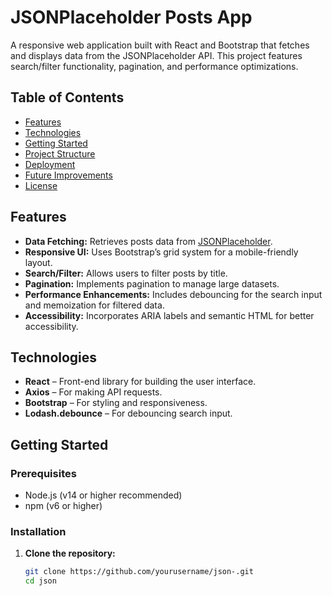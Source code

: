 # JSONPlaceholder Posts App

A responsive web application built with React and Bootstrap that fetches and displays data from the JSONPlaceholder API. This project features search/filter functionality, pagination, and performance optimizations.

## Table of Contents

- [Features](#features)
- [Technologies](#technologies)
- [Getting Started](#getting-started)
- [Project Structure](#project-structure)
- [Deployment](#deployment)
- [Future Improvements](#future-improvements)
- [License](#license)

## Features

- **Data Fetching:** Retrieves posts data from [JSONPlaceholder](https://jsonplaceholder.typicode.com/).
- **Responsive UI:** Uses Bootstrap’s grid system for a mobile-friendly layout.
- **Search/Filter:** Allows users to filter posts by title.
- **Pagination:** Implements pagination to manage large datasets.
- **Performance Enhancements:** Includes debouncing for the search input and memoization for filtered data.
- **Accessibility:** Incorporates ARIA labels and semantic HTML for better accessibility.

## Technologies

- **React** – Front-end library for building the user interface.
- **Axios** – For making API requests.
- **Bootstrap** – For styling and responsiveness.
- **Lodash.debounce** – For debouncing search input.

## Getting Started

### Prerequisites

- Node.js (v14 or higher recommended)
- npm (v6 or higher)

### Installation

1. **Clone the repository:**
   ```bash
   git clone https://github.com/yourusername/json-.git
   cd json
